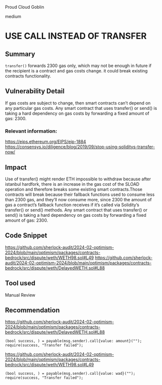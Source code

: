 Proud Cloud Goblin

medium

# USE CALL INSTEAD OF TRANSFER

## Summary
`transfer()` forwards 2300 gas only, which may not be enough in future if the recipient is a contract and gas costs change. it could break existing contracts functionality.
## Vulnerability Detail
If gas costs are subject to change, then smart contracts can’t depend on any particular gas costs.
Any smart contract that uses transfer() or send() is taking a hard dependency on gas costs by forwarding a fixed amount of gas: 2300.
### Relevant information:
https://eips.ethereum.org/EIPS/eip-1884
https://consensys.io/diligence/blog/2019/09/stop-using-soliditys-transfer-now/
## Impact
Use of transfer() might render ETH impossible to withdraw because after istanbul hardfork, there is an increase in the gas cost of the SLOAD operation and therefore breaks some existing smart contracts.Those contracts will break because their fallback functions used to consume less than 2300 gas, and they’ll now consume more, since 2300 the amount of gas a contract’s fallback function receives if it’s called via Solidity’s transfer() or send() methods. Any smart contract that uses transfer() or send() is taking a hard dependency on gas costs by forwarding a fixed amount of gas: 2300.
## Code Snippet
https://github.com/sherlock-audit/2024-02-optimism-2024/blob/main/optimism/packages/contracts-bedrock/src/dispute/weth/WETH98.sol#L49
https://github.com/sherlock-audit/2024-02-optimism-2024/blob/main/optimism/packages/contracts-bedrock/src/dispute/weth/DelayedWETH.sol#L88
## Tool used

Manual Review

## Recommendation
https://github.com/sherlock-audit/2024-02-optimism-2024/blob/main/optimism/packages/contracts-bedrock/src/dispute/weth/DelayedWETH.sol#L88
```solidity
(bool success, ) = payable(msg.sender).call{value: amount}("");
require(success, "Transfer failed");
```
https://github.com/sherlock-audit/2024-02-optimism-2024/blob/main/optimism/packages/contracts-bedrock/src/dispute/weth/WETH98.sol#L49
```solidity
(bool success, ) = payable(msg.sender).call{value: wad}("");
require(success, "Transfer failed");


```